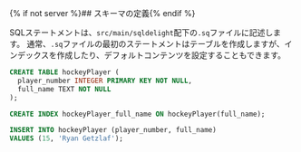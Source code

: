 {% if not server %}## スキーマの定義{% endif %}

SQLステートメントは、`src/main/sqldelight`配下の`.sq`ファイルに記述します。
通常、`.sq`ファイルの最初のステートメントはテーブルを作成しますが、インデックスを作成したり、デフォルトコンテンツを設定することもできます。

```sql title="src/main/sqldelight/com/example/sqldelight/hockey/data/Player.sq"
CREATE TABLE hockeyPlayer (
  player_number INTEGER PRIMARY KEY NOT NULL,
  full_name TEXT NOT NULL
);

CREATE INDEX hockeyPlayer_full_name ON hockeyPlayer(full_name);

INSERT INTO hockeyPlayer (player_number, full_name)
VALUES (15, 'Ryan Getzlaf');
```